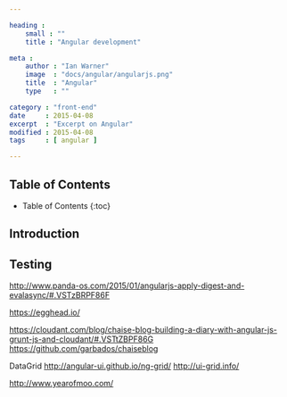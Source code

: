 ```yaml
---

heading :
    small : ""
    title : "Angular development"

meta :
    author : "Ian Warner"
    image  : "docs/angular/angularjs.png"
    title  : "Angular"
    type   : ""

category : "front-end"
date     : 2015-04-08
excerpt  : "Excerpt on Angular"
modified : 2015-04-08
tags     : [ angular ]

---
```


## Table of Contents
* Table of Contents
{:toc}

## Introduction

## Testing

http://www.panda-os.com/2015/01/angularjs-apply-digest-and-evalasync/#.VSTzBRPF86F

https://egghead.io/

https://cloudant.com/blog/chaise-blog-building-a-diary-with-angular-js-grunt-js-and-cloudant/#.VSTtZBPF86G
https://github.com/garbados/chaiseblog

DataGrid
http://angular-ui.github.io/ng-grid/
http://ui-grid.info/

http://www.yearofmoo.com/